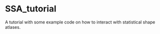 # SSA_tutorial
A tutorial with some example code on how to interact with statistical shape atlases.
